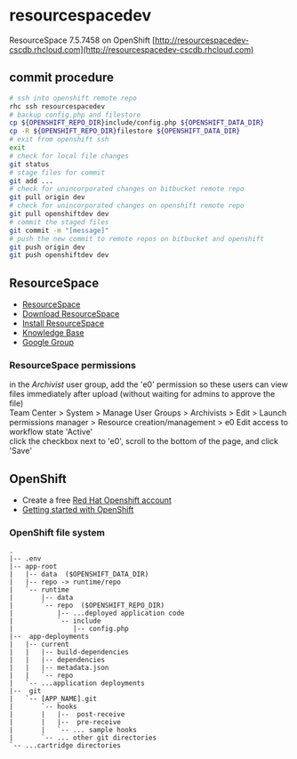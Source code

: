 # resourcespacedev
ResourceSpace 7.5.7458 on OpenShift
[http://resourcespacedev-cscdb.rhcloud.com](http://resourcespacedev-cscdb.rhcloud.com)

## commit procedure
```bash
# ssh into openshift remote repo
rhc ssh resourcespacedev
# backup config.php and filestore
cp ${OPENSHIFT_REPO_DIR}include/config.php ${OPENSHIFT_DATA_DIR}
cp -R ${OPENSHIFT_REPO_DIR}filestore ${OPENSHIFT_DATA_DIR}
# exit from openshift ssh
exit
# check for local file changes
git status
# stage files for commit
git add ...
# check for unincorporated changes on bitbucket remote repo
git pull origin dev
# check for unincorporated changes on openshift remote repo
git pull openshiftdev dev
# commit the staged files
git commit -m "[message]"
# push the new commit to remote repos on bitbucket and openshift
git push origin dev
git push openshiftdev dev
```

## ResourceSpace
* [ResourceSpace](http://www.resourcespace.org)
* [Download ResourceSpace](http://resourcespace.org/get)
* [Install ResourceSpace](http://wiki.resourcespace.org/index.php/Installation)
* [Knowledge Base](http://resourcespace.org/knowledge-base/)
* [Google Group](https://groups.google.com/forum/#!forum/resourcespace)

### ResourceSpace permissions
in the _Archivist_ user group, add the 'e0' permission so these users can view files immediately after upload (without waiting for admins to approve the file)  
Team Center > System > Manage User Groups > Archivists > Edit > Launch permissions manager > Resource creation/management > e0  Edit access to workflow state 'Active'  
click the checkbox next to 'e0', scroll to the bottom of the page, and click 'Save'

## OpenShift
* Create a free [Red Hat Openshift account](https://openshift.redhat.com)
* [Getting started with OpenShift](https://openshift.redhat.com/app/getting_started)

### OpenShift file system
```
.
|-- .env
|-- app-root
|   |-- data  ($OPENSHIFT_DATA_DIR)
|   |-- repo -> runtime/repo
|   `-- runtime
|       |-- data
|       `-- repo  ($OPENSHIFT_REPO_DIR)
|           |-- ...deployed application code
|           `-- include
|               |-- config.php
|--  app-deployments
|   |-- current
|   |   |-- build-dependencies
|   |   |-- dependencies
|   |   |-- metadata.json
|   |   `-- repo
|   `-- ...application deployments
|--  git
|   `-- [APP_NAME].git
|       `-- hooks
|       |   |--  post-receive
|       |   |--  pre-receive
|       |   `-- ... sample hooks
|       `-- ... other git directories
`-- ...cartridge directories
```

